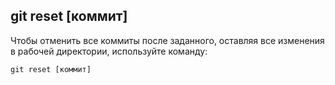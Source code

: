 ## **git reset [коммит]**

Чтобы отменить все коммиты после заданного, оставляя все изменения в рабочей директории, используйте команду:

```
git reset [коммит]
```